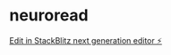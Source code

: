 # neuroread

[Edit in StackBlitz next generation editor ⚡️](https://stackblitz.com/~/github.com/jainvpranav/neuroread)
